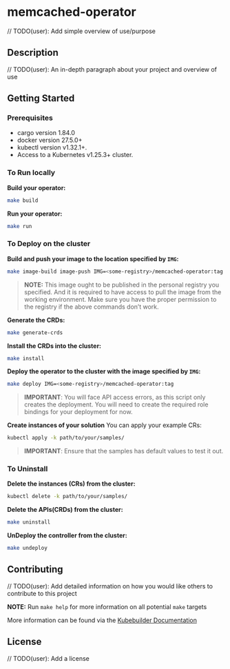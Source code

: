 # memcached-operator

// TODO(user): Add simple overview of use/purpose

## Description

// TODO(user): An in-depth paragraph about your project and overview of use

## Getting Started

### Prerequisites

- cargo version 1.84.0
- docker version 27.5.0+
- kubectl version v1.32.1+.
- Access to a Kubernetes v1.25.3+ cluster.

### To Run locally

**Build your operator:**

```sh
make build
```

**Run your operator:**

```sh
make run
```

### To Deploy on the cluster

**Build and push your image to the location specified by `IMG`:**

```sh
make image-build image-push IMG=<some-registry>/memcached-operator:tag
```

> **NOTE:** This image ought to be published in the personal registry you specified.
> And it is required to have access to pull the image from the working environment.
> Make sure you have the proper permission to the registry if the above commands don’t work.

**Generate the CRDs:**

```sh
make generate-crds
```

**Install the CRDs into the cluster:**

```sh
make install
```

**Deploy the operator to the cluster with the image specified by `IMG`:**

```sh
make deploy IMG=<some-registry>/memcached-operator:tag
```

> **IMPORTANT**: You will face API access errors, as this script only creates the deployment.
> You will need to create the required role bindings for your deployment for now.

**Create instances of your solution**
You can apply your example CRs:

```sh
kubectl apply -k path/to/your/samples/
```

> **IMPORTANT**: Ensure that the samples has default values to test it out.

### To Uninstall

**Delete the instances (CRs) from the cluster:**

```sh
kubectl delete -k path/to/your/samples/
```

**Delete the APIs(CRDs) from the cluster:**

```sh
make uninstall
```

**UnDeploy the controller from the cluster:**

```sh
make undeploy
```

## Contributing

// TODO(user): Add detailed information on how you would like others to contribute to this project

**NOTE:** Run `make help` for more information on all potential `make` targets

More information can be found via the [Kubebuilder Documentation](https://book.kubebuilder.io/introduction.html)

## License

// TODO(user): Add a license
